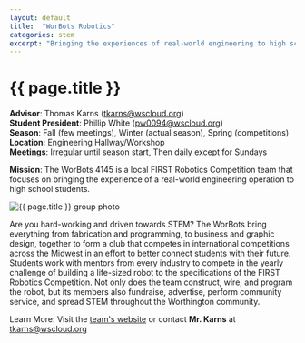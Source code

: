 ```yaml
---
layout: default
title:  "WorBots Robotics"
categories: stem
excerpt: "Bringing the experiences of real-world engineering to high school students."
---
```


# {{ page.title }}

**Advisor**: Thomas Karns (<tkarns@wscloud.org>)
<br/>**Student President**: Phillip White (<pw0094@wscloud.org>)
<br/>**Season**: Fall (few meetings), Winter (actual season), Spring (competitions)
<br/>**Location**: Engineering Hallway/Workshop
<br/>**Meetings**: Irregular until season start, Then daily except for Sundays

**Mission**: The WorBots 4145 is a local FIRST Robotics Competition team that focuses on bringing the experience of a real-world engineering operation to high school students.

<img src="{{ site.baseurl }}/images/clubs/{{ page.title }}.jpg" alt="{{ page.title }} group photo"/>

Are you hard-working and driven towards STEM? The WorBots bring everything from fabrication and programming, to business and graphic design, together to form a club that competes in international competitions across the Midwest in an effort to better connect students with their future. Students work with mentors from every industry to compete in the yearly challenge of building a life-sized robot to the specifications of the FIRST Robotics Competition. Not only does the team construct, wire, and program the robot, but its members also fundraise, advertise, perform community service, and spread STEM throughout the Worthington community.

Learn More: Visit the [team's website](https://worbots4145.org/links) or contact **Mr. Karns** at <tkarns@wscloud.org>